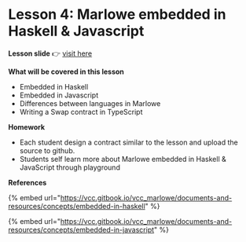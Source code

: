 # Lesson 4: Marlowe embedded in Haskell & Javascript

**Lesson slide** 👉 [visit here](https://docs.google.com/presentation/d/1Urzy\_c5LvvLIK1mLjbqi5Qm2CN22Q08H/edit?usp=sharing\&ouid=106187219308748411779\&rtpof=true\&sd=true)

**What will be covered in this lesson**

* Embedded in Haskell
* Embedded in Javascript
* Differences between languages in Marlowe
* Writing a Swap contract in TypeScript

**Homework**

* Each student design a contract similar to the lesson and upload the source to github.
* Students self learn more about Marlowe embedded in Haskell & JavaScript through playground

**References**



{% embed url="https://vcc.gitbook.io/vcc_marlowe/documents-and-resources/concepts/embedded-in-haskell" %}

{% embed url="https://vcc.gitbook.io/vcc_marlowe/documents-and-resources/concepts/embedded-in-javascript" %}
